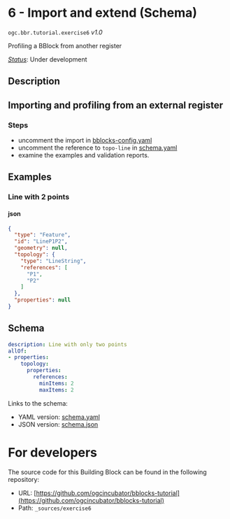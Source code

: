 
# 6 - Import and extend (Schema)

`ogc.bbr.tutorial.exercise6` *v1.0*

Profiling a BBlock from another register

[*Status*](http://www.opengis.net/def/status): Under development

## Description

## Importing and profiling from an external register

### Steps
- uncomment the import in [bblocks-config.yaml](../../bblocks-config.yaml)
- uncomment the reference to `topo-line` in [schema.yaml](schema.yaml)
- examine the examples and validation reports.



## Examples

### Line with 2 points
#### json
```json
{
  "type": "Feature",
  "id": "LineP1P2",
  "geometry": null,
  "topology": {
    "type": "LineString",
    "references": [
      "P1",
      "P2"
    ]
  },
  "properties": null
}
```

## Schema

```yaml
description: Line with only two points
allOf:
- properties:
    topology:
      properties:
        references:
          minItems: 2
          maxItems: 2

```

Links to the schema:

* YAML version: [schema.yaml](https://ogcincubator.github.io/bblocks-tutorial/build/annotated/bbr/tutorial/exercise6/schema.json)
* JSON version: [schema.json](https://ogcincubator.github.io/bblocks-tutorial/build/annotated/bbr/tutorial/exercise6/schema.yaml)


# For developers

The source code for this Building Block can be found in the following repository:

* URL: [https://github.com/ogcincubator/bblocks-tutorial](https://github.com/ogcincubator/bblocks-tutorial)
* Path: `_sources/exercise6`

